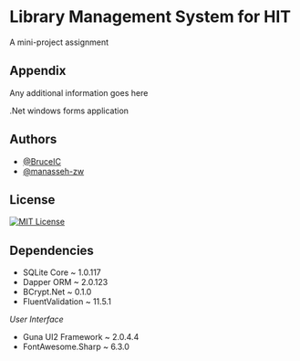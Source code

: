 
# Library Management System for HIT
A mini-project assignment
## Appendix

Any additional information goes here

.Net windows forms application

## Authors

- [@BruceIC](https://github.com/BruceIC/BruceIC)
- [@manasseh-zw](https://github.com/manasseh-zw)


## License 

[![MIT License](https://img.shields.io/badge/License-MIT-green.svg)](https://choosealicense.com/licenses/mit/)


## Dependencies

- SQLite Core ~ 1.0.117
- Dapper ORM ~ 2.0.123
- BCrypt.Net ~ 0.1.0
- FluentValidation ~ 11.5.1

*User Interface*
- Guna UI2 Framework ~ 2.0.4.4
- FontAwesome.Sharp ~ 6.3.0
